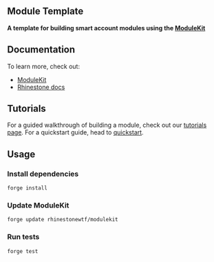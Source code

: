 ## Module Template

**A template for building smart account modules using the [ModuleKit][module-kit]**

## Documentation

To learn more, check out:

- [ModuleKit][module-kit]
- [Rhinestone docs](https://docs.rhinestone.wtf/modules/modulekit)

## Tutorials

For a guided walkthrough of building a module, check out our [tutorials page](https://docs.rhinestone.wtf/tutorials). For a quickstart guide, head to [quickstart](https://docs.rhinestone.wtf/quickstart).

## Usage

### Install dependencies

```shell
forge install
```

### Update ModuleKit

```shell
forge update rhinestonewtf/modulekit
```

### Run tests

```shell
forge test
```

[module-kit]: https://github.com/rhinestonewtf/modulekit
